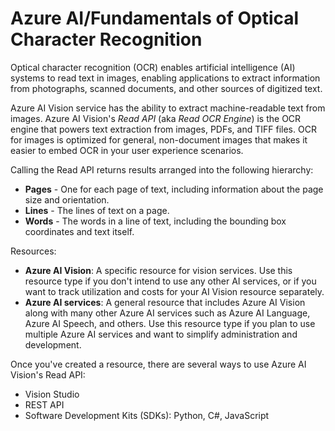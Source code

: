# Azure AI/Fundamentals of Optical Character Recognition

Optical character recognition (OCR) enables artificial intelligence (AI) systems to read text in images, enabling applications to extract information from photographs, scanned documents, and other sources of digitized text.

Azure AI Vision service has the ability to extract machine-readable text from images. Azure AI Vision's *Read API* (aka *Read OCR Engine*) is the OCR engine that powers text extraction from images, PDFs, and TIFF files. OCR for images is optimized for general, non-document images that makes it easier to embed OCR in your user experience scenarios.

Calling the Read API returns results arranged into the following hierarchy:
* **Pages** - One for each page of text, including information about the page size and orientation.
* **Lines** - The lines of text on a page.
* **Words** - The words in a line of text, including the bounding box coordinates and text itself.

Resources:
* **Azure AI Vision**: A specific resource for vision services. Use this resource type if you don't intend to use any other AI services, or if you want to track utilization and costs for your AI Vision resource separately.
* **Azure AI services**: A general resource that includes Azure AI Vision along with many other Azure AI services such as Azure AI Language, Azure AI Speech, and others. Use this resource type if you plan to use multiple Azure AI services and want to simplify administration and development.

Once you've created a resource, there are several ways to use Azure AI Vision's Read API:
* Vision Studio
* REST API
* Software Development Kits (SDKs): Python, C#, JavaScript
